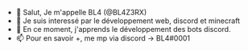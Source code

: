 - 👋 Salut, Je m'appelle BL4 (@BL4Z3RX)
- 👀 Je suis interessé par le développement web, discord et minecraft
- 🌱 En ce moment, j'apprends le développement des bots discord.
- 📫 Pour en savoir +, me mp via discord -> BL4#0001
